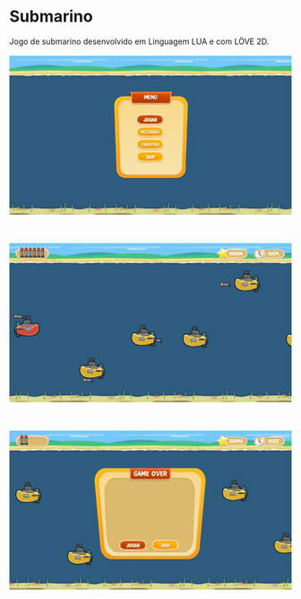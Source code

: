# Submarino
Jogo de submarino desenvolvido em Linguagem LUA e com LÖVE 2D.
<br><br>
<kbd>
  <img src="https://github.com/wesleycosta/Submarino/blob/master/game/01.PNG"/>
</kbd>

<br><br>
<kbd>
  <img src="https://github.com/wesleycosta/Submarino/blob/master/game/02.PNG"/>
</kbd>

<br><br>
<kbd>
  <img src="https://github.com/wesleycosta/Submarino/blob/master/game/03.PNG"/>
</kbd>
